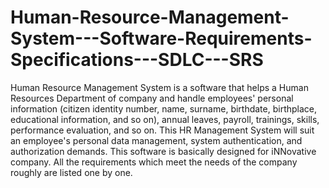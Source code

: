 # Human-Resource-Management-System---Software-Requirements-Specifications---SDLC---SRS
Human Resource Management System is a software that helps a Human Resources Department of company and handle employees' personal information (citizen identity number, name, surname, birthdate, birthplace, educational information, and so on), annual leaves, payroll, trainings, skills, performance evaluation, and so on. This HR Management System will suit an employee's personal data management, system authentication, and authorization demands. This software is basically designed for iNNovative company. All the requirements which meet the needs of the company roughly are listed one by one.
